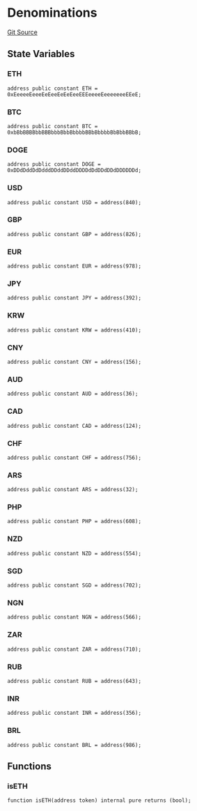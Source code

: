 # Denominations
[Git Source](https://github.com/Eoracle/target-contracts/blob/88beedd8b816225fb92696d7d314b9def6318a7e/src/libraries/Denominations.sol)


## State Variables
### ETH

```solidity
address public constant ETH = 0xEeeeeEeeeEeEeeEeEeEeeEEEeeeeEeeeeeeeEEeE;
```


### BTC

```solidity
address public constant BTC = 0xbBbBBBBbbBBBbbbBbbBbbbbBBbBbbbbBbBbbBBbB;
```


### DOGE

```solidity
address public constant DOGE = 0xDDdDddDdDdddDDddDDddDDDDdDdDDdDDdDDDDDDd;
```


### USD

```solidity
address public constant USD = address(840);
```


### GBP

```solidity
address public constant GBP = address(826);
```


### EUR

```solidity
address public constant EUR = address(978);
```


### JPY

```solidity
address public constant JPY = address(392);
```


### KRW

```solidity
address public constant KRW = address(410);
```


### CNY

```solidity
address public constant CNY = address(156);
```


### AUD

```solidity
address public constant AUD = address(36);
```


### CAD

```solidity
address public constant CAD = address(124);
```


### CHF

```solidity
address public constant CHF = address(756);
```


### ARS

```solidity
address public constant ARS = address(32);
```


### PHP

```solidity
address public constant PHP = address(608);
```


### NZD

```solidity
address public constant NZD = address(554);
```


### SGD

```solidity
address public constant SGD = address(702);
```


### NGN

```solidity
address public constant NGN = address(566);
```


### ZAR

```solidity
address public constant ZAR = address(710);
```


### RUB

```solidity
address public constant RUB = address(643);
```


### INR

```solidity
address public constant INR = address(356);
```


### BRL

```solidity
address public constant BRL = address(986);
```


## Functions
### isETH


```solidity
function isETH(address token) internal pure returns (bool);
```

